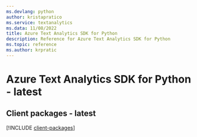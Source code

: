 ```yaml
---
ms.devlang: python
author: kristapratico
ms.service: textanalytics
ms.data: 11/08/2022
title: Azure Text Analytics SDK for Python
description: Reference for Azure Text Analytics SDK for Python
ms.topic: reference
ms.author: krpratic
---
```

# Azure Text Analytics SDK for Python - latest

## Client packages - latest
[!INCLUDE [client-packages](text-analytics-client-index.md)]